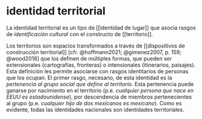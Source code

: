 # identidad territorial
La identidad territorial es un tipo de [[identidad de lugar]] que asocia rasgos de *identificación cultural* con el constructo de [[territorio]].

Los territorios son espacios transformados a través de [[dispositivos de construcción territorial]] \[cfr. @hoffmann2021; @gimenez2007, p. 159; @wood2018\] que los definen de múltiples formas, que pueden ser extensionales (cartografías, fronteras) o intensionales (itinerarios, paisajes). Esta definición les permite asociarse con rasgos identitarios de personas que los ocupan. El primer rasgo, necesario, de esta identidad es la *pertenencia al grupo social que define al territorio*. Esta pertenencia puede ganarse por nacimiento en el territorio (p.e. *cualquier persona que nace en EEUU es estadounidense*), por descendencia de miembros pertenecientes al grupo (p.e. *cualquier hijo de dos mexicanos es mexicano*). Como es evidente, todas las identidades nacionales son identidades territoriales.

